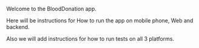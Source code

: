 Welcome to the BloodDonation app.

Here will be instructions for How to run the app on mobile phone, Web and backend.

Also we will add instructions for how to run tests on all 3 platforms.






